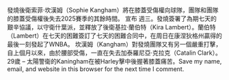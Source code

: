 發燒後衛索菲·坎漢姆（Sophie Kangham）將在膝蓋受傷權向球隊，團隊和團隊的膝蓋受傷權後失去2025賽季的其餘時間。 宣布 週三。發燒簽署了為期七天的艱辛協議，以守衛什葉派，並釋放了後衛基拉·蘭伯特（Kira Lambert）。蘭伯特（Lambert）在七天的困難簽訂了七天的困難合同中，在周日在康涅狄格州贏得的最後一刻發起了WNBA。 坎漢姆（Kangham）對發燒團隊又有另一個嚴重打擊，自上個月以來，由於腰部受傷，一直在失去加泰羅尼亞·克拉克（Catalin Clark）。29歲 – 太陽警衛的Kaningham在被Harley擊中後握著膝蓋痛苦。Save my name, email, and website in this browser for the next time I comment.